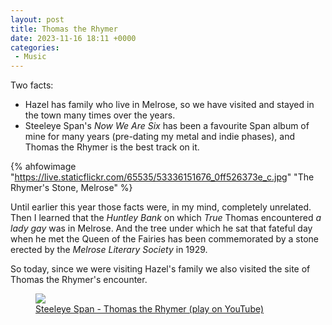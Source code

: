 ```yaml
---
layout: post
title: Thomas the Rhymer
date: 2023-11-16 18:11 +0000
categories:
 - Music
---
```

Two facts:

 - Hazel has family who live in Melrose, so we have visited and stayed in the town many times over the years.
 - Steeleye Span's _Now We Are Six_ has been a favourite Span album of mine for many years (pre-dating my metal and indie phases), and Thomas the Rhymer is the best track on it.

{% ahfowimage "https://live.staticflickr.com/65535/53336151676_0ff526373e_c.jpg" "The Rhymer's Stone, Melrose" %}

 Until earlier this year those facts were, in my mind, completely unrelated. Then I learned that the _Huntley Bank_ on which _True_ Thomas encountered _a lady gay_ was in Melrose. And the tree under which he sat that fateful day when he met the Queen of the Fairies has been commemorated by a stone erected by the _Melrose Literary Society_ in 1929.

 So today, since we were visiting Hazel's family we also visited the site of Thomas the Rhymer's encounter.

  <div class="text-center">
    <figure class="figure w-100">
      <a href="https://www.youtube.com/watch?v=Ox2jJX68e8Q" >
          <img src="https://img.youtube.com/vi/Ox2jJX68e8Q/maxres1.jpg" class="img-fluid opacity-3h4 mx-auto" />
      <figcaption class="figure-caption text-right">
        Steeleye Span - Thomas the Rhymer (play on YouTube)
      </figcaption>
      </a>
    </figure>
  </div>


